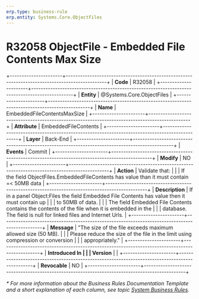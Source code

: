 ```yaml
---
erp.type: business-rule
erp.entity: Systems.Core.ObjectFiles
---
```


# R32058 ObjectFile - Embedded File Contents Max Size
+----------------------+-----------------------------------------------------------------------------------------------+
| **Code**             | R32058                                                                                        |
+----------------------+-----------------------------------------------------------------------------------------------+
| **Entity**           | @Systems.Core.ObjectFiles                                                                     |
+----------------------+-----------------------------------------------------------------------------------------------+
| **Name**             | EmbeddedFileContentsMaxSize                                                                   |
+----------------------+-----------------------------------------------------------------------------------------------+
| **Attribute**        | EmbeddedFileContents                                                                          |
+----------------------+-----------------------------------------------------------------------------------------------+
| **Layer**            | Back-End                                                                                      |
+----------------------+-----------------------------------------------------------------------------------------------+
| **Events**           | Commit                                                                                        |
+----------------------+-----------------------------------------------------------------------------------------------+
| **Modify**           | NO                                                                                            |
+----------------------+-----------------------------------------------------------------------------------------------+
| **Action**           | Validate that:                                                                                |
|                      | If the field ObjectFiles.EmbeddedFileContents has value than it must contain  =\< 50MB data   |
+----------------------+-----------------------------------------------------------------------------------------------+
| **Description**      | If in a panel Object:Files the field Embedded File Contents has value then it must contain up |
|                      | to 50MB of data.                                                                              |
|                      | The field Embedded File Contents contains the contents of the file when it is embedded in the |
|                      | database. The field is null for linked files and Internet Urls.                                 |
+----------------------+-----------------------------------------------------------------------------------------------+
| **Message**          | \"The size of the file exceeds maximum allowed size (50 MB).                                  |
|                      | Please reduce the size of the file in the limit using compression or conversion               |
|                      | appropriately.\"                                                                              |
+----------------------+-----------------------------------------------------------------------------------------------+
| **Introduced In      |                                                                                               |
| Version**            |                                                                                               |
+----------------------+-----------------------------------------------------------------------------------------------+
| **Revocable**        | NO                                                                                            |
+----------------------+-----------------------------------------------------------------------------------------------+

*\* For more information about the Business Rules Documentation Template and a short explanation of each column, see
topic [System Business Rules](../templates/template-description-system-business-rules.md).*

